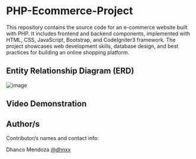 # PHP-Ecommerce-Project
This repository contains the source code for an e-commerce website built with PHP. It includes frontend and backend components, implemented with HTML, CSS, JavaScript, Bootstrap, and CodeIgniter3 framework. The project showcases web development skills, database design, and best practices for building an online shopping platform.

## Entity Relationship Diagram (ERD)

![image](https://github.com/dhnxx/PHP-Ecommerce-Project/assets/109723282/765ce482-8346-41b9-9cc9-746ff4aecd38)

## Video Demonstration

## Author/s

Contributor/s names and contact info:

Dhanco Mendoza [@dhnxx](https://github.com/dhnxx)

